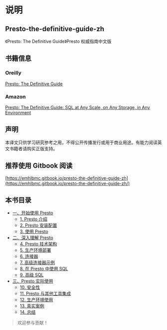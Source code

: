 # 说明

## Presto-the-definitive-guide-zh

《Presto: The Definitive Guide》Presto 权威指南中文版

## 书籍信息

### Oreilly

[Presto: The Definitive Guide](https://learning.oreilly.com/library/view/presto-the-definitive/9781492044260/)

### Amazon

[Presto: The Definitive Guide: SQL at Any Scale, on Any Storage, in Any Environment](https://www.amazon.com/Presto-Definitive-Guide-Storage-Environment/dp/149204427X)

## 声明

本译文只供学习研究参考之用，不得公开传播发行或用于商业用途。有能力阅读英文书籍者请购买正版支持。

## 推荐使用 Gitbook 阅读

[https://emhlbmc.gitbook.io/presto-the-definitive-guide-zh](https://emhlbmc.gitbook.io/presto-the-definitive-guide-zh/)

## 本书目录

* [一、开始使用 Presto](getting-started-with-presto/)
  * [1. Presto 介绍](getting-started-with-presto/introducing-presto.md)
  * [2. Presto 安装配置](getting-started-with-presto/installing-and-configuring-presto.md)
  * [3. 使用 Presto](getting-started-with-presto/using-presto.md)
* [二、深入理解 Presto](diving-deeper-into-presto/README.md)
  * [4. Presto 技术架构](diving-deeper-into-presto/presto-architecture.md)
  * [5. 生产环境部署](diving-deeper-into-presto/production-ready-deployment.md)
  * [6. 连接器](diving-deeper-into-presto/connectors.md)
  * [7. 高级连接器示例](diving-deeper-into-presto/advanced-connector-examples.md)
  * [8. 在 Presto 中使用 SQL](diving-deeper-into-presto/using-sql-in-presto.md)
  * [9. 高级 SQL](diving-deeper-into-presto/advanced-sql.md)
* [三、Presto 实际使用](presto-in-real-world-uses/README.md)
  * [10. 安全性](presto-in-real-world-uses/security.md)
  * [11. Presto 与其他工具集成](presto-in-real-world-uses/integrating-presto-with-other-tools.md)
  * [12. 生产环境使用](presto-in-real-world-uses/presto-in-production.md)
  * [13. 真实案例](presto-in-real-world-uses/real-world-examples.md)
  * [14. 总结](presto-in-real-world-uses/conclusion.md)

> 欢迎参与贡献！

